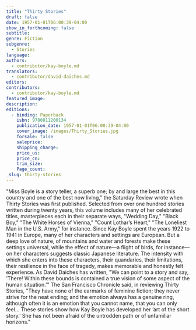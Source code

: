 ```yaml
---
title: "Thirty Stories"
draft: false
date: 1957-01-01T06:00:39-04:00
show_in_forthcoming: false
subtitle:
genre: Fiction
subgenre:
  - Stories
language:
authors:
  - contributor/kay-boyle.md
translators:
  - contributor/david-daiches.md
editors:
contributors:
  - contributor/kay-boyle.md
featured_image:
description:
editions:
  - binding: Paperback
    isbn: 9780811200134
    publication_date: 1957-01-01T06:00:39-04:00
    cover_image: /images/Thirty_Stories.jpg
    forsale: false
    saleprice:
    shipping_charge:
    price_us:
    price_cn:
    trim_size:
    Page_count:
_slug: thirty-stories
---
```


"Miss Boyle is a story teller, a superb one; by and large the best in this country and one of the best now living," the Saturday Review wrote when Thirty Stories was first published. Selected from over one hundred stories written during twenty years, this volume includes many of her celebrated titles, masterpieces each in their separate ways, "Wedding Day," "Black Boy," "The White Horses of Vienna," "Count Lothar’s Heart," "The Loneliest Man in the U.S. Army," for instance. Since Kay Boyle spent the years 1922 to 1941 in Europe, many of her characters and settings are European. But a deep love of nature, of mountains and water and forests make these settings universal, while the effect of nature––a flight of birds, for instance––on her characters suggests classic Japanese literature. The intensity with which she enters into these characters, their quandaries, their limitations, their resilience in the face of tragedy, makes memorable and honestly felt experience. As David Daiches has written, "We can point to a story and say, ’There! Within these bounds is contained a true vision of some aspect of the human situation.’" The San Francisco Chronicle said, in reviewing Thirty Stories, "They have none of the earmarks of feminine fiction; they never strive for the neat ending; and the emotion always has a genuine ring, although often it is an emotion that you cannot name, that you can only feel... These stories show how Kay Boyle has developed her ’art of the short story.’ She has not been afraid of the untrodden path or of unfamiliar horizons."

